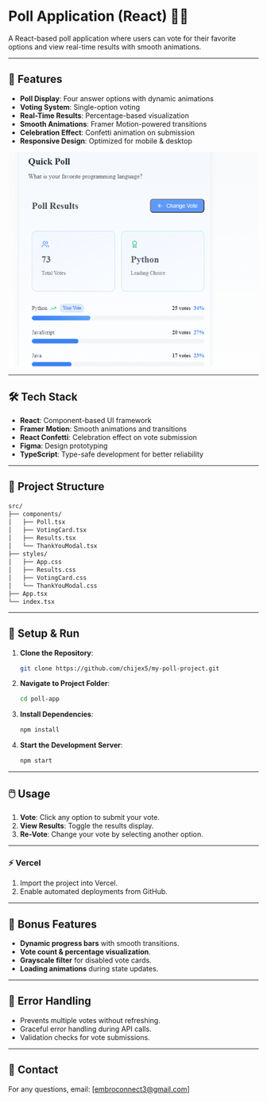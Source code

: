 # Poll Application (React) 🌊✨

A React-based poll application where users can vote for their favorite options and view real-time results with smooth animations.

---

## 🌟 Features
- **Poll Display**: Four answer options with dynamic animations
- **Voting System**: Single-option voting
- **Real-Time Results**: Percentage-based visualization
- **Smooth Animations**: Framer Motion-powered transitions
- **Celebration Effect**: Confetti animation on submission
- **Responsive Design**: Optimized for mobile & desktop


![Poll App Screenshot](./screenshot.png)

---

## 🛠️ Tech Stack
- **React**: Component-based UI framework
- **Framer Motion**: Smooth animations and transitions
- **React Confetti**: Celebration effect on vote submission
- **Figma**: Design prototyping
- **TypeScript**: Type-safe development for better reliability

---

## 🐂️ Project Structure
```
src/
├── components/
│   ├── Poll.tsx
│   ├── VotingCard.tsx
│   ├── Results.tsx
│   └── ThankYouModal.tsx
├── styles/
│   ├── App.css
│   ├── Results.css
│   ├── VotingCard.css
│   └── ThankYouModal.css
├── App.tsx
└── index.tsx
```

---

## 🚀 Setup & Run
1. **Clone the Repository**:
   ```bash
   git clone https://github.com/chijex5/my-poll-project.git
   ```
2. **Navigate to Project Folder**:
   ```bash
   cd poll-app
   ```
3. **Install Dependencies**:
   ```bash
   npm install
   ```
4. **Start the Development Server**:
   ```bash
   npm start
   ```

---

## 🖱️ Usage
1. **Vote**: Click any option to submit your vote.
2. **View Results**: Toggle the results display.
3. **Re-Vote**: Change your vote by selecting another option.

---

### ⚡ Vercel
1. Import the project into Vercel.
2. Enable automated deployments from GitHub.

---

## 🎁 Bonus Features
- **Dynamic progress bars** with smooth transitions.
- **Vote count & percentage visualization**.
- **Grayscale filter** for disabled vote cards.
- **Loading animations** during state updates.

---

## 🐛 Error Handling
- Prevents multiple votes without refreshing.
- Graceful error handling during API calls.
- Validation checks for vote submissions.

---



## 💎 Contact
For any questions, email: [embroconnect3@gmail.com]


